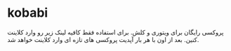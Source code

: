 # kobabi
پروکسی رایگان برای ویتوری و کلش.
برای استفاده فقط کافیه لینک زیر رو وارد کلاینت کنین.
بعد از اون با هر بار آپدیت پروکسی های تازه ای وارد کلاینت خواهد شد.
